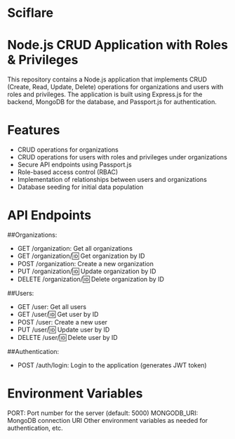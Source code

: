# Sciflare
# Node.js CRUD Application with Roles & Privileges

This repository contains a Node.js application that implements CRUD (Create, Read, Update, Delete) operations for organizations and users with roles and privileges. The application is built using Express.js for the backend, MongoDB for the database, and Passport.js for authentication.

# Features

- CRUD operations for organizations
- CRUD operations for users with roles and privileges under organizations
- Secure API endpoints using Passport.js
- Role-based access control (RBAC)
- Implementation of relationships between users and organizations
- Database seeding for initial data population

# API Endpoints

##Organizations:

- GET /organization: Get all organizations
- GET /organization/:id: Get organization by ID
- POST /organization: Create a new organization
- PUT /organization/:id: Update organization by ID
- DELETE /organization/:id: Delete organization by ID

##Users:

- GET /user: Get all users
- GET /user/:id: Get user by ID
- POST /user: Create a new user
- PUT /user/:id: Update user by ID
- DELETE /user/:id: Delete user by ID
  
##Authentication:

- POST /auth/login: Login to the application (generates JWT token)
  
# Environment Variables

PORT: Port number for the server (default: 5000)
MONGODB_URI: MongoDB connection URI
Other environment variables as needed for authentication, etc.
